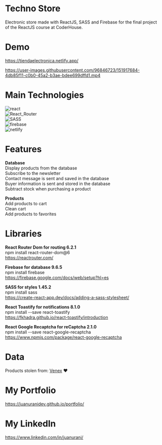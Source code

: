 # Techno Store
Electronic store made with ReactJS, SASS and Firebase for the final project of the ReactJS course at CoderHouse.<br>

# Demo
https://tiendaelectronica.netlify.app/<br>

https://user-images.githubusercontent.com/96846723/151917684-4db85f11-c0b0-45a2-b3ae-bdee699dffd1.mp4

# Main Technologies
<img src="https://img.shields.io/badge/react-%2320232a.svg?style=for-the-badge&logo=react&logoColor=%2361DAFB" alt="react"><br>
<img src="https://img.shields.io/badge/React_Router-CA4245?style=for-the-badge&logo=react-router&logoColor=white" alt="React_Router"><br>
<img src="https://img.shields.io/badge/SASS-hotpink.svg?style=for-the-badge&logo=SASS&logoColor=white" alt="SASS"><br>
<img src="https://img.shields.io/badge/firebase-%23039BE5.svg?style=for-the-badge&logo=firebase" alt="firebase"><br>
<img src="https://img.shields.io/badge/netlify-%23000000.svg?style=for-the-badge&logo=netlify&logoColor=#00C7B7" alt="netlify">

# Features
**Database**<br>
Display products from the database<br>
Subscribe to the newsletter<br>
Contact message is sent and saved in the database<br>
Buyer information is sent and stored in the database<br>
Subtract stock when purchasing a product

**Products**<br>
Add products to cart<br>
Clean cart<br>
Add products to favorites

# Libraries
**React Router Dom for routing 6.2.1**<br>
npm install react-router-dom@6<br>
https://reactrouter.com/

**Firebase for database 9.6.5**<br>
npm install firebase<br>
https://firebase.google.com/docs/web/setup?hl=es

**SASS for styles 1.45.2**<br>
npm install sass<br>
https://create-react-app.dev/docs/adding-a-sass-stylesheet/

**React Toastify for notifications 8.1.0**<br>
npm install --save react-toastify<br>
https://fkhadra.github.io/react-toastify/introduction

**React Google Recaptcha for reCaptcha 2.1.0**<br>
npm install --save react-google-recaptcha<br>
https://www.npmjs.com/package/react-google-recaptcha

# Data
Products stolen from: <a href="https://www.venex.com.ar" target="_blank">Venex</a> ❤️

# My Portfolio
https://juanuranidev.github.io/portfolio/

# My LinkedIn
https://www.linkedin.com/in/juanurani/